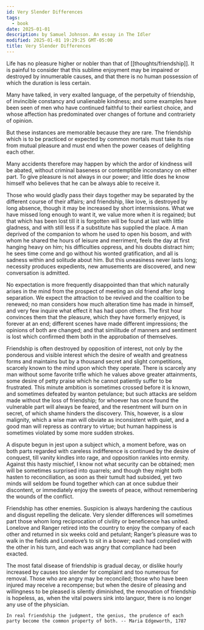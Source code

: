 ```yaml
---
id: Very Slender Differences
tags:
  - book
date: 2025-01-01
description: by Samuel Johnson. An essay in The Idler
modified: 2025-01-01 19:29:25 GMT-05:00
title: Very Slender Differences
---
```


Life has no pleasure higher or nobler than that of [[thoughts/friendship]]. It is painful to consider that this sublime enjoyment may be impaired or destroyed by innumerable causes, and that there is no human possession of which the duration is less certain.

Many have talked, in very exalted language, of the perpetuity of friendship, of invincible constancy and unalienable kindness; and some examples have been seen of men who have continued faithful to their earliest choice, and whose affection has predominated over changes of fortune and contrariety of opinion.

But these instances are memorable because they are rare. The friendship which is to be practiced or expected by common mortals must take its rise from mutual pleasure and must end when the power ceases of delighting each other.

Many accidents therefore may happen by which the ardor of kindness will be abated, without criminal baseness or contemptible inconstancy on either part. To give pleasure is not always in our power; and little does he know himself who believes that he can be always able to receive it.

Those who would gladly pass their days together may be separated by the different course of their affairs; and friendship, like love, is destroyed by long absence, though it may be increased by short intermissions. What we have missed long enough to want it, we value more when it is regained; but that which has been lost till it is forgotten will be found at last with little gladness, and with still less if a substitute has supplied the place. A man deprived of the companion to whom he used to open his bosom, and with whom he shared the hours of leisure and merriment, feels the day at first hanging heavy on him; his difficulties oppress, and his doubts distract him; he sees time come and go without his wonted gratification, and all is sadness within and solitude about him. But this uneasiness never lasts long; necessity produces expedients, new amusements are discovered, and new conversation is admitted.

No expectation is more frequently disappointed than that which naturally arises in the mind from the prospect of meeting an old friend after long separation. We expect the attraction to be revived and the coalition to be renewed; no man considers how much alteration time has made in himself, and very few inquire what effect it has had upon others. The first hour convinces them that the pleasure, which they have formerly enjoyed, is forever at an end; different scenes have made different impressions; the opinions of both are changed; and that similitude of manners and sentiment is lost which confirmed them both in the approbation of themselves.

Friendship is often destroyed by opposition of interest, not only by the ponderous and visible interest which the desire of wealth and greatness forms and maintains but by a thousand secret and slight competitions, scarcely known to the mind upon which they operate. There is scarcely any man without some favorite trifle which he values above greater attainments, some desire of petty praise which he cannot patiently suffer to be frustrated. This minute ambition is sometimes crossed before it is known, and sometimes defeated by wanton petulance; but such attacks are seldom made without the loss of friendship; for whoever has once found the vulnerable part will always be feared, and the resentment will burn on in secret, of which shame hinders the discovery. This, however, is a slow malignity, which a wise man will obviate as inconsistent with quiet, and a good man will repress as contrary to virtue; but human happiness is sometimes violated by some more sudden strokes.

A dispute begun in jest upon a subject which, a moment before, was on both parts regarded with careless indifference is continued by the desire of conquest, till vanity kindles into rage, and opposition rankles into enmity. Against this hasty mischief, I know not what security can be obtained; men will be sometimes surprised into quarrels; and though they might both hasten to reconciliation, as soon as their tumult had subsided, yet two minds will seldom be found together which can at once subdue their discontent, or immediately enjoy the sweets of peace, without remembering the wounds of the conflict.

Friendship has other enemies. Suspicion is always hardening the cautious and disgust repelling the delicate. Very slender differences will sometimes part those whom long reciprocation of civility or beneficence has united. Lonelove and Ranger retired into the country to enjoy the company of each other and returned in six weeks cold and petulant; Ranger’s pleasure was to walk in the fields and Lonelove’s to sit in a bower; each had complied with the other in his turn, and each was angry that compliance had been exacted.

The most fatal disease of friendship is gradual decay, or dislike hourly increased by causes too slender for complaint and too numerous for removal. Those who are angry may be reconciled; those who have been injured may receive a recompense; but when the desire of pleasing and willingness to be pleased is silently diminished, the renovation of friendship is hopeless, as, when the vital powers sink into languor, there is no longer any use of the physician.

```quotes
In real friendship the judgment, the genius, the prudence of each party become the common property of both. -- Maria Edgeworth, 1787
```
